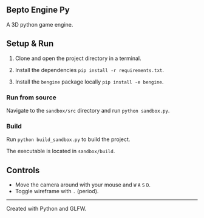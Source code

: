 ## Bepto Engine Py

A 3D python game engine.

## Setup & Run

1. Clone and open the project directory in a terminal.

2. Install the dependencies `pip install -r requirements.txt`.

3. Install the `bengine` package locally `pip install -e bengine`.

### Run from source

Navigate to the `sandbox/src` directory and run `python sandbox.py`.

### Build

Run `python build_sandbox.py` to build the project. 

The executable is located in `sandbox/build`.

## Controls

- Move the camera around with your mouse and `W` `A` `S` `D`.
- Toggle wireframe with `.` (period).

--------

Created with Python and GLFW.
